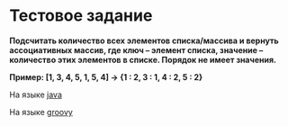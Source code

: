 # Тестовое задание
**Подсчитать количество всех элементов списка/массива и вернуть ассоциативных массив, где ключ – элемент списка, значение – количество этих элементов в списке. Порядок не имеет значения.**

**Пример: [1, 3, 4, 5, 1, 5, 4] -> {1 : 2, 3 : 1, 4 : 2, 5 : 2}**

На языке [java](https://github.com/ulitkamosh/PlaygroundGroovy/blob/master/src/main/groovy/MainJava.java)

На языке [groovy](https://github.com/ulitkamosh/PlaygroundGroovy/blob/master/src/main/groovy/MainGroovy.groovy)
